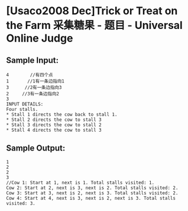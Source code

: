 # [Usaco2008 Dec]Trick or Treat on the Farm 采集糖果 - 题目 - Universal Online Judge


## Sample Input: 
```
4        //有四个点
1       //1有一条边指向1
3      //2有一条边指向3
2     //3有一条边指向2
3
INPUT DETAILS:
Four stalls.
* Stall 1 directs the cow back to stall 1.
* Stall 2 directs the cow to stall 3
* Stall 3 directs the cow to stall 2
* Stall 4 directs the cow to stall 3
```

## Sample Output: 
```
1
2
2
3
//Cow 1: Start at 1, next is 1. Total stalls visited: 1. 
Cow 2: Start at 2, next is 3, next is 2. Total stalls visited: 2. 
Cow 3: Start at 3, next is 2, next is 3. Total stalls visited: 2. 
Cow 4: Start at 4, next is 3, next is 2, next is 3. Total stalls visited: 3.
```
